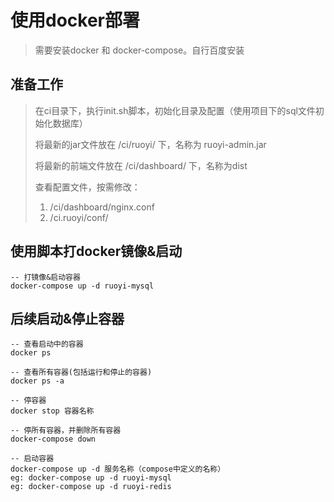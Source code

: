 # 使用docker部署
> 需要安装docker 和 docker-compose。自行百度安装

## 准备工作
> 在ci目录下，执行init.sh脚本，初始化目录及配置（使用项目下的sql文件初始化数据库）
> 
> 将最新的jar文件放在 /ci/ruoyi/ 下，名称为 ruoyi-admin.jar
>
> 将最新的前端文件放在 /ci/dashboard/ 下，名称为dist
> 
> 查看配置文件，按需修改：    
> 1) /ci/dashboard/nginx.conf   
> 2) /ci.ruoyi/conf/   

## 使用脚本打docker镜像&启动
``` 
-- 打镜像&启动容器
docker-compose up -d ruoyi-mysql
```

## 后续启动&停止容器
``` 
-- 查看启动中的容器   
docker ps

-- 查看所有容器(包括运行和停止的容器)   
docker ps -a

-- 停容器
docker stop 容器名称

-- 停所有容器，并删除所有容器
docker-compose down

-- 启动容器
docker-compose up -d 服务名称（compose中定义的名称）      
eg: docker-compose up -d ruoyi-mysql
eg: docker-compose up -d ruoyi-redis
```